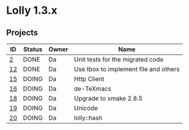# Lolly 1.3.x
## Projects

| ID            | Status| Owner     | Name                               |
|---------------|-------|-----------|------------------------------------|
| [2](2.md)     | DONE  | Da        | Unit tests for the migrated code   |
| [12](12.md)   | DONE  | Da        | Use tbox to implement file and others |
| [15](15.md)   | DOING | Da        | Http Client                        |
| [16](16.md)   | DOING | Da        | de-TeXmacs                         |
| [18](18.md)   | DOING | Da        | Upgrade to xmake 2.8.5             |
| [19](19.md)   | DOING | Da        | Unicode                            |
| [20](20.md)   | DOING | Da        | lolly::hash                        |
